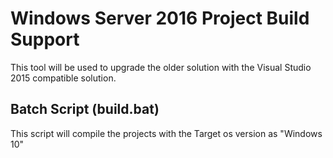 # Windows Server 2016 Project Build Support
This tool will be used to upgrade the older solution with the Visual Studio 2015 compatible solution.

## Batch Script (build.bat)
This script will compile the projects with the Target os version as "Windows 10"
